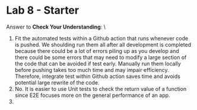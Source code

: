# Lab 8 - Starter
Answer to **Check Your Understanding**: \
1. Fit the automated tests within a Github action that runs whenever code is pushed. We shoulding run them all after all development is completed because there could be a lot of errors piling up as you develop and there could be some errors that may need to modify a large section of the code that can be avoided if test early. Manually run them locally before pushing takes too much time and may impair efficiency. Therefore, integrate test within Github action saves time and avoids potential large rewrite of the code.
2. No. It is easier to use Unit tests to check the return value of a function since E2E focuses more on the general performance of an app.
3. 